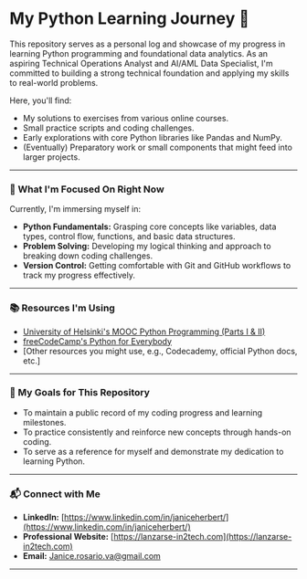 # My Python Learning Journey 🐍

This repository serves as a personal log and showcase of my progress in learning Python programming and foundational data analytics. As an aspiring Technical Operations Analyst and AI/AML Data Specialist, I'm committed to building a strong technical foundation and applying my skills to real-world problems.

Here, you'll find:
* My solutions to exercises from various online courses.
* Small practice scripts and coding challenges.
* Early explorations with core Python libraries like Pandas and NumPy.
* (Eventually) Preparatory work or small components that might feed into larger projects.

---

### 🌱 What I'm Focused On Right Now

Currently, I'm immersing myself in:
* **Python Fundamentals:** Grasping core concepts like variables, data types, control flow, functions, and basic data structures.
* **Problem Solving:** Developing my logical thinking and approach to breaking down coding challenges.
* **Version Control:** Getting comfortable with Git and GitHub workflows to track my progress effectively.

---

### 📚 Resources I'm Using

* [University of Helsinki's MOOC Python Programming (Parts I & II)](https://programming-24.mooc.fi/)
* [freeCodeCamp's Python for Everybody](https://www.freecodecamp.org/learn/python-for-everybody/)
* [Other resources you might use, e.g., Codecademy, official Python docs, etc.]

---

### 🚀 My Goals for This Repository

* To maintain a public record of my coding progress and learning milestones.
* To practice consistently and reinforce new concepts through hands-on coding.
* To serve as a reference for myself and demonstrate my dedication to learning Python.

---

### 📬 Connect with Me

* **LinkedIn:** [https://www.linkedin.com/in/janiceherbert/](https://www.linkedin.com/in/janiceherbert/)
* **Professional Website:** [https://lanzarse-in2tech.com](https://lanzarse-in2tech.com)
* **Email:** [Janice.rosario.va@gmail.com](mailto:Janice.rosario.va@gmail.com)

---
